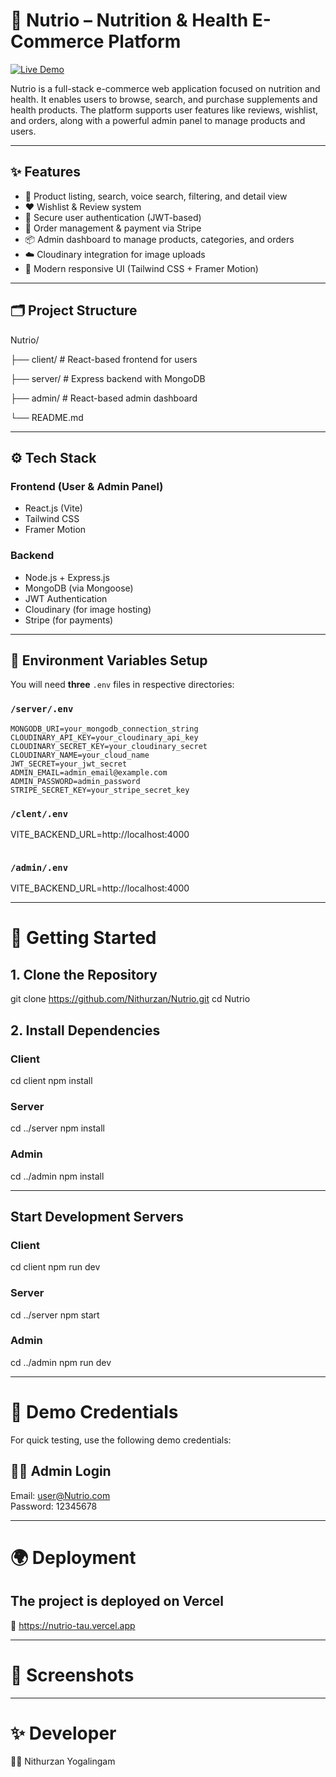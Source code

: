 # 🥦 Nutrio – Nutrition & Health E-Commerce Platform

[![Live Demo](https://img.shields.io/badge/Live%20Demo-nutrio--tau.vercel.app-brightgreen?style=flat&logo=vercel)](https://nutrio-tau.vercel.app)

Nutrio is a full-stack e-commerce web application focused on nutrition and health. It enables users to browse, search, and purchase supplements and health products. The platform supports user features like reviews, wishlist, and orders, along with a powerful admin panel to manage products and users.

---

## ✨ Features

- 🛒 Product listing, search, voice search, filtering, and detail view
- ❤️ Wishlist & Review system
- 🔐 Secure user authentication (JWT-based)
- 🧾 Order management & payment via Stripe
- 📦 Admin dashboard to manage products, categories, and orders
- ☁️ Cloudinary integration for image uploads
- 🎨 Modern responsive UI (Tailwind CSS + Framer Motion)

---

## 🗂️ Project Structure

Nutrio/

├── client/ # React-based frontend for users

├── server/ # Express backend with MongoDB

├── admin/ # React-based admin dashboard

└── README.md


---

## ⚙️ Tech Stack

### Frontend (User & Admin Panel)
- React.js (Vite)
- Tailwind CSS
- Framer Motion

### Backend
- Node.js + Express.js
- MongoDB (via Mongoose)
- JWT Authentication
- Cloudinary (for image hosting)
- Stripe (for payments)

---

## 🔐 Environment Variables Setup

You will need **three** `.env` files in respective directories:

### `/server/.env`
```env
MONGODB_URI=your_mongodb_connection_string
CLOUDINARY_API_KEY=your_cloudinary_api_key
CLOUDINARY_SECRET_KEY=your_cloudinary_secret
CLOUDINARY_NAME=your_cloud_name
JWT_SECRET=your_jwt_secret
ADMIN_EMAIL=admin_email@example.com
ADMIN_PASSWORD=admin_password
STRIPE_SECRET_KEY=your_stripe_secret_key

```
### `/clent/.env`
VITE_BACKEND_URL=http://localhost:4000

```
```
### `/admin/.env`
VITE_BACKEND_URL=http://localhost:4000

---

# 🚀 Getting Started

##  1. Clone the Repository
git clone https://github.com/Nithurzan/Nutrio.git
cd Nutrio

##  2. Install Dependencies

### Client
cd client
npm install

### Server
cd ../server
npm install

### Admin
cd ../admin
npm install

---

## Start Development Servers

### Client
cd client
npm run dev

### Server
cd ../server
npm start

### Admin
cd ../admin
npm run dev

---

# 🧪 Demo Credentials
For quick testing, use the following demo credentials:

## 🧑‍💼 Admin Login
Email: user@Nutrio.com  
Password: 12345678

---

# 🌍 Deployment
## The project is deployed on Vercel
🔗 https://nutrio-tau.vercel.app

---

# 📸 Screenshots

---

# ✨ Developer
👨‍💻 Nithurzan Yogalingam

